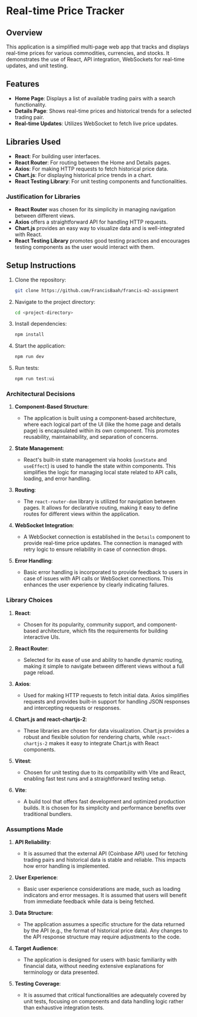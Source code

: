# Real-time Price Tracker

## Overview

This application is a simplified multi-page web app that tracks and displays real-time prices for various commodities, currencies, and stocks. It demonstrates the use of React, API integration, WebSockets for real-time updates, and unit testing.

## Features

- **Home Page**: Displays a list of available trading pairs with a search functionality.
- **Details Page**: Shows real-time prices and historical trends for a selected trading pair.
- **Real-time Updates**: Utilizes WebSocket to fetch live price updates.

## Libraries Used

- **React**: For building user interfaces.
- **React Router**: For routing between the Home and Details pages.
- **Axios**: For making HTTP requests to fetch historical price data.
- **Chart.js**: For displaying historical price trends in a chart.
- **React Testing Library**: For unit testing components and functionalities.

### Justification for Libraries

- **React Router** was chosen for its simplicity in managing navigation between different views.
- **Axios** offers a straightforward API for handling HTTP requests.
- **Chart.js** provides an easy way to visualize data and is well-integrated with React.
- **React Testing Library** promotes good testing practices and encourages testing components as the user would interact with them.

## Setup Instructions

1. Clone the repository:
   ```bash
   git clone https://github.com/FrancisBaah/francis-m2-assignment
   ```
2. Navigate to the project directory:
   ```bash
   cd <project-directory>
   ```
3. Install dependencies:
   ```bash
   npm install
   ```
4. Start the application:
   ```bash
   npm run dev
   ```
5. Run tests:
   ```bash
   npm run test:ui
   ```

### Architectural Decisions

1. **Component-Based Structure**:

   - The application is built using a component-based architecture, where each logical part of the UI (like the home page and details page) is encapsulated within its own component. This promotes reusability, maintainability, and separation of concerns.

2. **State Management**:

   - React's built-in state management via hooks (`useState` and `useEffect`) is used to handle the state within components. This simplifies the logic for managing local state related to API calls, loading, and error handling.

3. **Routing**:

   - The `react-router-dom` library is utilized for navigation between pages. It allows for declarative routing, making it easy to define routes for different views within the application.

4. **WebSocket Integration**:

   - A WebSocket connection is established in the `Details` component to provide real-time price updates. The connection is managed with retry logic to ensure reliability in case of connection drops.

5. **Error Handling**:
   - Basic error handling is incorporated to provide feedback to users in case of issues with API calls or WebSocket connections. This enhances the user experience by clearly indicating failures.

### Library Choices

1. **React**:

   - Chosen for its popularity, community support, and component-based architecture, which fits the requirements for building interactive UIs.

2. **React Router**:

   - Selected for its ease of use and ability to handle dynamic routing, making it simple to navigate between different views without a full page reload.

3. **Axios**:

   - Used for making HTTP requests to fetch initial data. Axios simplifies requests and provides built-in support for handling JSON responses and intercepting requests or responses.

4. **Chart.js and react-chartjs-2**:

   - These libraries are chosen for data visualization. Chart.js provides a robust and flexible solution for rendering charts, while `react-chartjs-2` makes it easy to integrate Chart.js with React components.

5. **Vitest**:

   - Chosen for unit testing due to its compatibility with Vite and React, enabling fast test runs and a straightforward testing setup.

6. **Vite**:
   - A build tool that offers fast development and optimized production builds. It is chosen for its simplicity and performance benefits over traditional bundlers.

### Assumptions Made

1. **API Reliability**:

   - It is assumed that the external API (Coinbase API) used for fetching trading pairs and historical data is stable and reliable. This impacts how error handling is implemented.

2. **User Experience**:

   - Basic user experience considerations are made, such as loading indicators and error messages. It is assumed that users will benefit from immediate feedback while data is being fetched.

3. **Data Structure**:

   - The application assumes a specific structure for the data returned by the API (e.g., the format of historical price data). Any changes to the API response structure may require adjustments to the code.

4. **Target Audience**:

   - The application is designed for users with basic familiarity with financial data, without needing extensive explanations for terminology or data presented.

5. **Testing Coverage**:
   - It is assumed that critical functionalities are adequately covered by unit tests, focusing on components and data handling logic rather than exhaustive integration tests.
